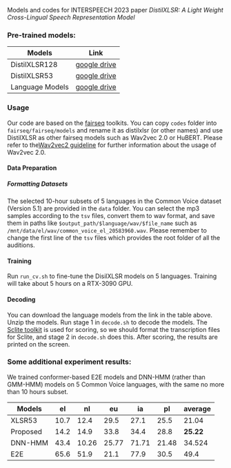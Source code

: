 Models and codes for INTERSPEECH 2023 paper *DistilXLSR: A Light Weight Cross-Lingual Speech Representation Model*


### Pre-trained models:

| Models | Link |
|--------|------|
|DistilXLSR128|[google drive](https://drive.google.com/file/d/1eJ3zamDYFb6kDuRpR9hHYYR47yyEIXmj/view?usp=sharing)| 
|DistilXLSR53|[google drive](https://drive.google.com/file/d/1AN-PGQ6GxNueuklpezYSry6nuAJwrym1/view?usp=sharing)|
|Language Models|[google drive](https://drive.google.com/file/d/16wbbz-8B1Ncd_YPR2qM2I0Pdu2gFrl3g/view?usp=sharing)|

### Usage

Our code are based on the [fairseq](https://github.com/facebookresearch/fairseq) toolkits. You can copy `codes` folder into `fairseq/fairseq/models` and rename it as distilxlsr (or other names) and use DistilXLSR as other fairseq models such as Wav2vec 2.0 or HuBERT. Please refer to the[Wav2vec2 guideline](https://github.com/facebookresearch/fairseq/tree/main/examples/wav2vec) for further information about the usage of Wav2vec 2.0. 

#### Data Preparation

##### Formatting Datasets

The selected 10-hour subsets of 5 languages in the Common Voice dataset (Version 5.1) are provided in the `data` folder.  You can select the mp3 samples according to the `tsv` files, convert them to wav format, and save them in paths like `$output_path/$language/wav/$file_name` such as `/mnt/data/el/wav/common_voice_el_20583960.wav`. Please remember to change the first line of the `tsv` files which provides the root folder of all the auditions. 

#### Training

Run `run_cv.sh` to fine-tune the DisilXLSR models on 5 languages. Training will take about 5 hours on a RTX-3090 GPU. 

#### Decoding

You can download the language models from the link in the table above. Unzip the models. 
Run stage 1 in `decode.sh` to decode the models. The [Sclite toolkit](https://github.com/usnistgov/SCTK) is used for scoring, so we should format the transcription files for Sclite, and stage 2 in `decode.sh` does this. After scoring, the results are printed on the screen. 

### Some additional experiment results: 

We trained conformer-based E2E models and DNN-HMM (rather than GMM-HMM) models on 5 Common Voice languages, with the same no more than 10 hours subset. 

| Models   | el   | nl    | eu    | ia    | pl    | average |
|----------|------|-------|-------|-------|-------|---------|
| XLSR53   | 10.7 | 12.4  | 29.5  | 27.1  | 25.5  | 21.04   |
| Proposed | 14.2 | 14.9  | 33.8  | 34.4  | 28.8  | **25.22** |
| DNN-HMM  | 43.4 | 10.26 | 25.77 | 71.71 | 21.48 | 34.524  |
| E2E      | 65.6 | 51.9  | 21.1  | 77.9  | 30.5  | 49.4    |
